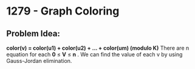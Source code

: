 # 1279 - Graph Coloring
##  Problem Idea:
**color(v) = color(u1) + color(u2) + ... + color(um) (modulo K)**
There are n equation for  each  **0**  ≤  **V**  ≤  **n** .
We can find the value of each v by using Gauss-Jordan elimination.
 

<!--stackedit_data:
eyJoaXN0b3J5IjpbMTIyMzg3OTgwOCwtNDE4NjQ2MzQwLDg0Mj
E4ODUxMl19
-->
